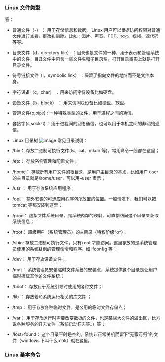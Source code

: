 ###  Linux 文件类型
答：
- 普通文件（-） ： 用于存储信息和数据， Linux 用户可以根据访问权限对普通文件进行查看、更改和删除。比如：图片、声音、PDF、text、视频、源代码等等。
- 目录文件（d，directory file） ：目录也是文件的一种，用于表示和管理系统中的文件，目录文件中包含一些文件名和子目录名。打开目录事实上就是打开目录文件。
- 符号链接文件（l，symbolic link） ：保留了指向文件的地址而不是文件本身。
- 字符设备（c，char） ：用来访问字符设备比如硬盘。
- 设备文件（b，block） ： 用来访问块设备比如硬盘、软盘。
- 管道文件(p,pipe) : 一种特殊类型的文件，用于进程之间的通信。
- 套接字(s,socket) ：用于进程间的网络通信，也可以用于本机之间的非网络通信。

- Linux 目录树
![image](https://gitee.com/SnailClimb/JavaGuide/raw/master/docs/operating-system/images/Linux%E7%9B%AE%E5%BD%95%E6%A0%91.png)
常见目录说明：

- /bin： 存放二进制可执行文件(ls、cat、mkdir 等)，常用命令一般都在这里；
- /etc： 存放系统管理和配置文件；
- /home： 存放所有用户文件的根目录，是用户主目录的基点，比如用户 user 的主目录就是/home/user，可以用~user 表示；
- /usr ： 用于存放系统应用程序；
- /opt： 额外安装的可选应用程序包所放置的位置。一般情况下，我们可以把 tomcat 等都安装到这里；
- /proc： 虚拟文件系统目录，是系统内存的映射。可直接访问这个目录来获取系统信息；
- /root： 超级用户（系统管理员）的主目录（特权阶级^o^）；
- /sbin: 存放二进制可执行文件，只有 root 才能访问。这里存放的是系统管理员使用的系统级别的管理命令和程序。如 ifconfig 等；
- /dev： 用于存放设备文件；
- /mnt： 系统管理员安装临时文件系统的安装点，系统提供这个目录是让用户临时挂载其他的文件系统；
- /boot： 存放用于系统引导时使用的各种文件；
- /lib ： 存放着和系统运行相关的库文件 ；
- /tmp： 用于存放各种临时文件，是公用的临时文件存储点；
- /var： 用于存放运行时需要改变数据的文件，也是某些大文件的溢出区，比方说各种服务的日志文件（系统启动日志等。）等；
- /lost+found： 这个目录平时是空的，系统非正常关机而留下“无家可归”的文件（windows 下叫什么.chk）就在这里。

### Linux 基本命令
